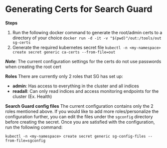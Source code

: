 # Generating Certs for Search Guard
**Steps**
1. Run the following docker command to generate the root/admin certs to a directory of your choice
`docker run -d -it -v "$(pwd)"/out:/tools/out sg-certs`
2. Generate the required kubernetes secret file 
`kubectl -n <my-namespace> create secret generic ca-certs --from-file=out`

**_Note_**: The current configuration settings for the certs do not use passwords when creating the root cert

**Roles**
There are currently only 2 roles that SG has set up:
- **admin**: Has access to everything in the cluster and all indices
- **readall**: Can only read indices and access monitoring endpoints for the cluster (Ex. Health)

**Search Guard config files**
The current configuration contains only the 2 roles mentioned above. If you would like to add more roles/personalize the configuration further, you can edit the files under the `sgconfig` directory before creating the secret. Once you are satisfied with the configuration, run the following command:

`kubectl -n <my-namespace> create secret generic sg-config-files --from-file=sgconfig`